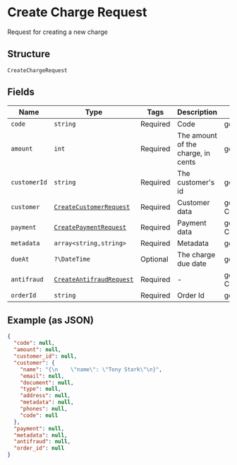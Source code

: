 
# Create Charge Request

Request for creating a new charge

## Structure

`CreateChargeRequest`

## Fields

| Name | Type | Tags | Description | Getter | Setter |
|  --- | --- | --- | --- | --- | --- |
| `code` | `string` | Required | Code | getCode(): string | setCode(string code): void |
| `amount` | `int` | Required | The amount of the charge, in cents | getAmount(): int | setAmount(int amount): void |
| `customerId` | `string` | Required | The customer's id | getCustomerId(): string | setCustomerId(string customerId): void |
| `customer` | [`CreateCustomerRequest`](../../doc/models/create-customer-request.md) | Required | Customer data | getCustomer(): CreateCustomerRequest | setCustomer(CreateCustomerRequest customer): void |
| `payment` | [`CreatePaymentRequest`](../../doc/models/create-payment-request.md) | Required | Payment data | getPayment(): CreatePaymentRequest | setPayment(CreatePaymentRequest payment): void |
| `metadata` | `array<string,string>` | Required | Metadata | getMetadata(): array | setMetadata(array metadata): void |
| `dueAt` | `?\DateTime` | Optional | The charge due date | getDueAt(): ?\DateTime | setDueAt(?\DateTime dueAt): void |
| `antifraud` | [`CreateAntifraudRequest`](../../doc/models/create-antifraud-request.md) | Required | - | getAntifraud(): CreateAntifraudRequest | setAntifraud(CreateAntifraudRequest antifraud): void |
| `orderId` | `string` | Required | Order Id | getOrderId(): string | setOrderId(string orderId): void |

## Example (as JSON)

```json
{
  "code": null,
  "amount": null,
  "customer_id": null,
  "customer": {
    "name": "{\n    \"name\": \"Tony Stark\"\n}",
    "email": null,
    "document": null,
    "type": null,
    "address": null,
    "metadata": null,
    "phones": null,
    "code": null
  },
  "payment": null,
  "metadata": null,
  "antifraud": null,
  "order_id": null
}
```

